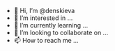 - 👋 Hi, I’m @denskieva
- 👀 I’m interested in ...
- 🌱 I’m currently learning ...
- 💞️ I’m looking to collaborate on ...
- 📫 How to reach me ...

<!---
denskieva/denskieva is a ✨ special ✨ repository because its `README.md` (this file) appears on your GitHub profile.
You can click the Preview link to take a look at your changes.
--->

